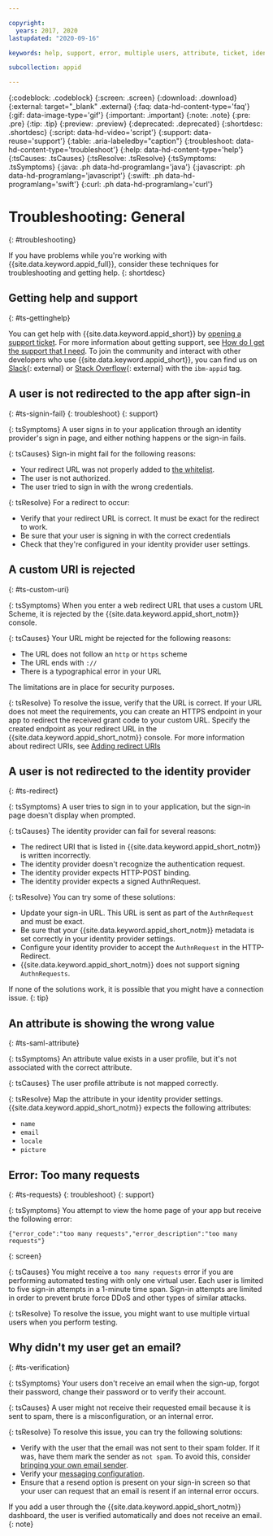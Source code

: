 ```yaml
---

copyright:
  years: 2017, 2020
lastupdated: "2020-09-16"

keywords: help, support, error, multiple users, attribute, ticket, identity provider, redirect uri, custom url, virtual user, idp, identity settings, user profile

subcollection: appid

---
```


{:codeblock: .codeblock}
{:screen: .screen}
{:download: .download}
{:external: target="_blank" .external}
{:faq: data-hd-content-type='faq'}
{:gif: data-image-type='gif'}
{:important: .important}
{:note: .note}
{:pre: .pre}
{:tip: .tip}
{:preview: .preview}
{:deprecated: .deprecated}
{:shortdesc: .shortdesc}
{:script: data-hd-video='script'}
{:support: data-reuse='support'}
{:table: .aria-labeledby="caption"}
{:troubleshoot: data-hd-content-type='troubleshoot'}
{:help: data-hd-content-type='help'}
{:tsCauses: .tsCauses}
{:tsResolve: .tsResolve}
{:tsSymptoms: .tsSymptoms}
{:java: .ph data-hd-programlang='java'}
{:javascript: .ph data-hd-programlang='javascript'}
{:swift: .ph data-hd-programlang='swift'}
{:curl: .ph data-hd-programlang='curl'}


# Troubleshooting: General
{: #troubleshooting}

If you have problems while you're working with {{site.data.keyword.appid_full}}, consider these techniques for troubleshooting and getting help.
{: shortdesc}

## Getting help and support
{: #ts-gettinghelp}

You can get help with {{site.data.keyword.appid_short}} by [opening a support ticket](https://{DomainName}/unifiedsupport/cases/form). For more information about getting support, see [How do I get the support that I need](/docs/get-support?topic=get-support-using-avatar). To join the community and interact with other developers who use {{site.data.keyword.appid_short}}, you can find us on [Slack](https://www.ibm.com/cloud/blog/announcements/get-help-with-ibm-cloud-app-id-related-questions-on-slack){: external} or [Stack Overflow](https://stackoverflow.com/){: external} with the `ibm-appid` tag.


## A user is not redirected to the app after sign-in
{: #ts-signin-fail}
{: troubleshoot} 
{: support}

{: tsSymptoms}
A user signs in to your application through an identity provider's sign in page, and either nothing happens or the sign-in fails.

{: tsCauses}
Sign-in might fail for the following reasons:

* Your redirect URL was not properly added to [the whitelist](/docs/appid?topic=appid-faq#faq-redirect).
* The user is not authorized.
* The user tried to sign in with the wrong credentials.

{: tsResolve}
For a redirect to occur:

* Verify that your redirect URL is correct. It must be exact for the redirect to work.
* Be sure that your user is signing in with the correct credentials
* Check that they're configured in your identity provider user settings.



## A custom URI is rejected
{: #ts-custom-uri}

{: tsSymptoms}
When you enter a web redirect URL that uses a custom URL Scheme, it is rejected by the {{site.data.keyword.appid_short_notm}} console.

{: tsCauses}
Your URL might be rejected for the following reasons:

* The URL does not follow an `http` or `https` scheme
* The URL ends with `://`
* There is a typographical error in your URL

The limitations are in place for security purposes.

{: tsResolve}
To resolve the issue, verify that the URL is correct. If your URL does not meet the requirements, you can create an HTTPS endpoint in your app to redirect the received grant code to your custom URL. Specify the created endpoint as your redirect URL in the {{site.data.keyword.appid_short_notm}} console. For more information about redirect URIs, see [Adding redirect URIs](/docs/appid?topic=appid-managing-idp#add-redirect-uri)


## A user is not redirected to the identity provider
{: #ts-redirect}

{: tsSymptoms}
A user tries to sign in to your application, but the sign-in page doesn't display when prompted.

{: tsCauses}
The identity provider can fail for several reasons:

* The redirect URI that is listed in {{site.data.keyword.appid_short_notm}} is written incorrectly.
* The identity provider doesn't recognize the authentication request.
* The identity provider expects HTTP-POST binding.
* The identity provider expects a signed AuthnRequest.

{: tsResolve}
You can try some of these solutions:

* Update your sign-in URL. This URL is sent as part of the `AuthnRequest` and must be exact.
* Be sure that your {{site.data.keyword.appid_short_notm}} metadata is set correctly in your identity provider settings.
* Configure your identity provider to accept the `AuthnRequest` in the HTTP-Redirect.
* {{site.data.keyword.appid_short_notm}} does not support signing `AuthnRequests`.

If none of the solutions work, it is possible that you might have a connection issue.
{: tip}


## An attribute is showing the wrong value
{: #ts-saml-attribute}

{: tsSymptoms}
An attribute value exists in a user profile, but it's not associated with the correct attribute.

{: tsCauses}
The user profile attribute is not mapped correctly.

{: tsResolve}
Map the attribute in your identity provider settings. {{site.data.keyword.appid_short_notm}} expects the following attributes:
* `name`
* `email`
* `locale`
* `picture`



## Error: Too many requests
{: #ts-requests}
{: troubleshoot} 
{: support}

{: tsSymptoms}
You attempt to view the home page of your app but receive the following error:

```
{"error_code":"too many requests","error_description":"too many requests"}
```
{: screen}

{: tsCauses}
You might receive a `too many requests` error if you are performing automated testing with only one virtual user. Each user is limited to five sign-in attempts in a 1-minute time span. Sign-in attempts are limited in order to prevent brute force DDoS and other types of similar attacks.

{: tsResolve}
To resolve the issue, you might want to use multiple virtual users when you perform testing.



## Why didn't my user get an email?
{: #ts-verification}

{: tsSymptoms}
Your users don't receive an email when the sign-up, forgot their password, change their password or to verify their account.

{: tsCauses}
A user might not receive their requested email because it is sent to spam, there is a misconfiguration, or an internal error.

{: tsResolve}
To resolve this issue, you can try the following solutions:

* Verify with the user that the email was not sent to their spam folder. If it was, have them mark the sender as `not spam`. To avoid this, consider [bringing your own email sender](/docs/appid?topic=appid-cd-types#cd-custom-email).
* Verify your [messaging configuration](/docs/appid?topic=appid-cd-types). 
* Ensure that a resend option is present on your sign-in screen so that your user can request that an email is resent if an internal error occurs.

If you add a user through the {{site.data.keyword.appid_short_notm}} dashboard, the user is verified automatically and does not receive an email.
{: note}


